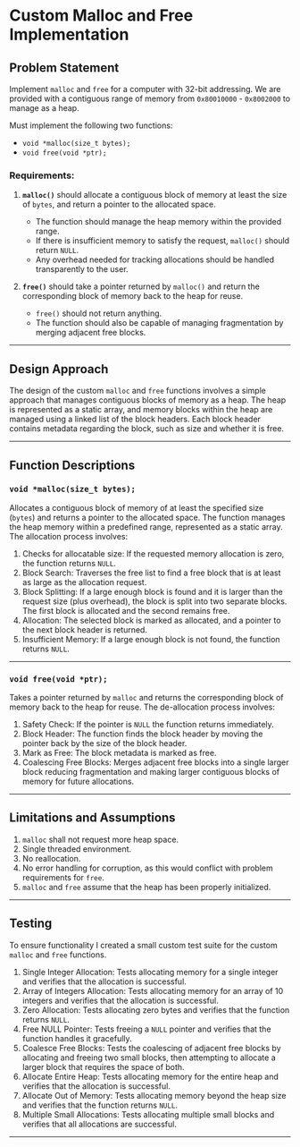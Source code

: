# Custom Malloc and Free Implementation

## Problem Statement

Implement `malloc` and `free` for a computer with 32-bit addressing. We are provided with a contiguous range of memory from `0x80010000` - `0x8002000` to manage as a heap. 

Must implement the following two functions:

- `void *malloc(size_t bytes);`
- `void free(void *ptr);`

### Requirements:

1. **`malloc()`** should allocate a contiguous block of memory at least the size of `bytes`, and return a pointer to the allocated space.
   - The function should manage the heap memory within the provided range.
   - If there is insufficient memory to satisfy the request, `malloc()` should return `NULL`.
   - Any overhead needed for tracking allocations should be handled transparently to the user.

2. **`free()`** should take a pointer returned by `malloc()` and return the corresponding block of memory back to the heap for reuse.
   - `free()` should not return anything.
   - The function should also be capable of managing fragmentation by merging adjacent free blocks.

---

## Design Approach
The design of the custom `malloc` and `free` functions involves a simple approach that manages contiguous blocks of memory as a heap. The heap is represented as a static array, and memory blocks within the heap are managed using a linked list of the block headers. Each block header contains metadata regarding the block, such as size and whether it is free.

---

## Function Descriptions

### `void *malloc(size_t bytes);`
Allocates a contiguous block of memory of at least the specified size (`bytes`) and returns a pointer to the allocated space. The function manages the heap memory within a predefined range, represented as a static array. The allocation process involves:

1. Checks for allocatable size: If the requested memory allocation is zero, the function returns `NULL`.
2. Block Search: Traverses the free list to find a free block that is at least as large as the allocation request.
3. Block Splitting: If a large enough block is found and it is larger than the request size (plus overhead), the block is split into two separate blocks. The first block is allocated and the second remains free.
4. Allocation: The selected block is marked as allocated, and a pointer to the next block header is returned.
5. Insufficient Memory: If a large enough block is not found, the function returns `NULL`.

---

### `void free(void *ptr);`
Takes a pointer returned by `malloc` and returns the corresponding block of memory back to the heap for reuse. The de-allocation process involves:

1. Safety Check: If the pointer is `NULL` the function returns immediately.
2. Block Header: The function finds the block header by moving the pointer back by the size of the block header.
3. Mark as Free: The block metadata is marked as free.
4. Coalescing Free Blocks: Merges adjacent free blocks into a single larger block reducing fragmentation and making larger contiguous blocks of memory for future allocations.

---

## Limitations and Assumptions

1. `malloc` shall not request more heap space.
2. Single threaded environment.
3. No reallocation.
4. No error handling for corruption, as this would conflict with problem requirements for `free`.
5. `malloc` and `free` assume that the heap has been properly initialized. 

---

## Testing
To ensure functionality I created a small custom test suite for the custom `malloc` and `free` functions.

1. Single Integer Allocation: Tests allocating memory for a single integer and verifies that the allocation is successful.
2. Array of Integers Allocation: Tests allocating memory for an array of 10 integers and verifies that the allocation is successful.
3. Zero Allocation: Tests allocating zero bytes and verifies that the function returns `NULL`.
4. Free NULL Pointer: Tests freeing a `NULL` pointer and verifies that the function handles it gracefully.
5. Coalesce Free Blocks: Tests the coalescing of adjacent free blocks by allocating and freeing two small blocks, then attempting to allocate a larger block that requires the space of both.
6. Allocate Entire Heap: Tests allocating memory for the entire heap and verifies that the allocation is successful.
7. Allocate Out of Memory: Tests allocating memory beyond the heap size and verifies that the function returns `NULL`.
8. Multiple Small Allocations: Tests allocating multiple small blocks and verifies that all allocations are successful.

---
